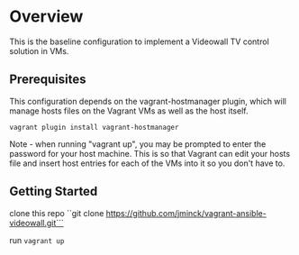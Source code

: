 # Overview

This is the baseline configuration to implement a Videowall TV control solution in VMs.

Prerequisites
--
This configuration depends on the vagrant-hostmanager plugin, which  will manage hosts files on the Vagrant VMs as well as the host itself.

 ```vagrant plugin install vagrant-hostmanager```

 Note - when running "vagrant up", you may be prompted to enter the password for your host machine. This is so that Vagrant can edit your hosts file
 and insert host entries for each of the VMs into it so you don't have to.
 
Getting Started
-- 

clone this repo ``git clone https://github.com/jminck/vagrant-ansible-videowall.git```

run ```vagrant up```
